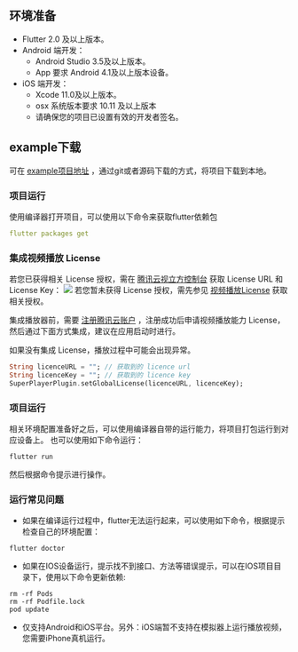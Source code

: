 ## 环境准备

- Flutter 2.0 及以上版本。
- Android 端开发：
    - Android Studio 3.5及以上版本。
    - App 要求 Android 4.1及以上版本设备。
- iOS 端开发：
    - Xcode 11.0及以上版本。
    - osx 系统版本要求 10.11 及以上版本
    - 请确保您的项目已设置有效的开发者签名。
    

## example下载

可在 [example项目地址](https://github.com/LiteAVSDK/Player_Flutter) ，通过git或者源码下载的方式，将项目下载到本地。

### 项目运行

使用编译器打开项目，可以使用以下命令来获取flutter依赖包

```yaml
flutter packages get
```

### 集成视频播放 License
若您已获得相关 License 授权，需在 [腾讯云视立方控制台](https://console.cloud.tencent.com/vcube)  获取 License URL 和 License Key：
![](https://qcloudimg.tencent-cloud.cn/raw/9b4532dea04364dbff3e67773aab8c95.png)
若您暂未获得 License 授权，需先参见 [视频播放License](https://cloud.tencent.com/document/product/881/74588) 获取相关授权。

集成播放器前，需要 [注册腾讯云账户](https://cloud.tencent.com/login) ，注册成功后申请视频播放能力 License， 然后通过下面方式集成，建议在应用启动时进行。

如果没有集成 License，播放过程中可能会出现异常。
```dart
String licenceURL = ""; // 获取到的 licence url
String licenceKey = ""; // 获取到的 licence key
SuperPlayerPlugin.setGlobalLicense(licenceURL, licenceKey);
```

### 项目运行

相关环境配置准备好之后，可以使用编译器自带的运行能力，将项目打包运行到对应设备上。
也可以使用如下命令运行：

```shell
flutter run
```

然后根据命令提示进行操作。

### 运行常见问题

- 如果在编译运行过程中，flutter无法运行起来，可以使用如下命令，根据提示检查自己的环境配置：

```shell
flutter doctor
```

- 如果在IOS设备运行，提示找不到接口、方法等错误提示，可以在IOS项目目录下，使用以下命令更新依赖:

```shell
rm -rf Pods
rm -rf Podfile.lock
pod update
```

- 仅支持Android和iOS平台。另外：iOS端暂不支持在模拟器上运行播放视频，您需要iPhone真机运行。


